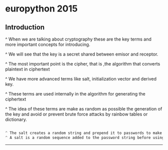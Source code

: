 # europython 2015

## Introduction

^ When we are talking about cryptography these are the key terms and more important concepts for introducing.

^ We will see that the key is a secret shared between emisor and receptor.

^ The most important point is the cipher, that is ,the algorithm that converts plaintext in ciphertext

^ We have more advanced terms like salt, initialization vector and derived key.

^ These terms are used internally in the algorithm for generating the ciphertext

^ The idea of these terms are make as random as possible the generation of the key and avoid or prevent brute force attacks by rainbow tables or dictionary.

```objectivec

^ The salt creates a random string and prepend it to passwords to make brute forcing harder
^ A salt is a random sequence added to the password string before using the hash function. The salt is used in order to prevent dictionary attacks and rainbow tables attacks


```

---
